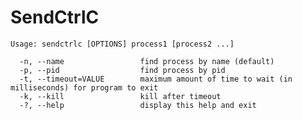 SendCtrlC
=========
    Usage: sendctrlc [OPTIONS] process1 [process2 ...]

      -n, --name                 find process by name (default)
      -p, --pid                  find process by pid
      -t, --timeout=VALUE        maximum amount of time to wait (in milliseconds) for program to exit
      -k, --kill                 kill after timeout
      -?, --help                 display this help and exit
